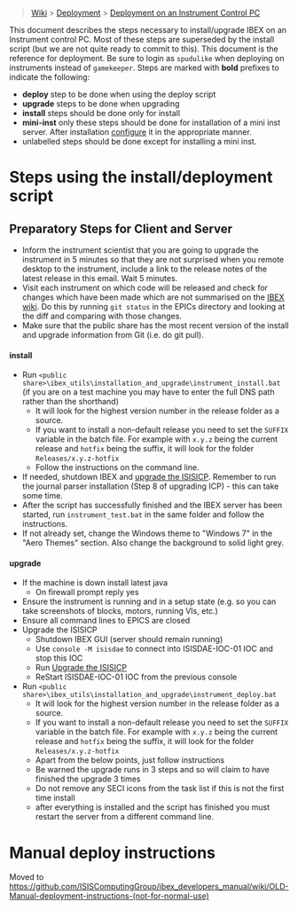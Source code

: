 > [Wiki](Home) > [Deployment](Deployment) > [Deployment on an Instrument Control PC](Deployment-on-an-Instrument-Control-PC)

This document describes the steps necessary to install/upgrade IBEX on an Instrument control PC.  Most of these steps are superseded by the install script (but we are not quite ready to commit to this).  This document is the reference for deployment. Be sure to login as `spudulike` when deploying on instruments instead of `gamekeeper`.
Steps are marked with **bold** prefixes to indicate the following:
- **deploy** step to be done when using the deploy script
- **upgrade** steps to be done when upgrading 
- **install** steps should be done only for install
- **mini-inst** only these steps should be done for installation of a mini inst server. After installation [configure](Configure-Mini-Inst) it in the appropriate manner.
- unlabelled steps should be done except for installing a mini inst.

# Steps using the install/deployment script
## Preparatory Steps for Client and Server

- Inform the instrument scientist that you are going to upgrade the instrument in 5 minutes so that they are not surprised when you remote desktop to the instrument, include a link to the release notes of the latest release in this email. Wait 5 minutes.
- Visit each instrument on which code will be released and check for changes which have been made which are not summarised on the [IBEX wiki](https://github.com/ISISComputingGroup/IBEX/wiki#instrument-information). Do this by running `git status` in the EPICs directory and looking at the diff and comparing with those changes.
- Make sure that the public share has the most recent version of the install and upgrade information from Git (i.e. do git pull).

#### install
- Run `<public share>\ibex_utils\installation_and_upgrade\instrument_install.bat` (if you are on a test machine you may have to enter the full DNS path rather than the shorthand)
    - It will look for the highest version number in the release folder as a source.
    - If you want to install a non-default release you need to set the `SUFFIX` variable in the batch file. For example with `x.y.z` being the current release and `hotfix` being the suffix, it will look for the folder `Releases/x.y.z-hotfix`
    - Follow the instructions on the command line. 
- If needed, shutdown IBEX and [upgrade the ISISICP](Upgrade-ISISICP). Remember to run the journal parser installation (Step 8 of upgrading ICP) - this can take some time.
- After the script has successfully finished and the IBEX server has been started, run `instrument_test.bat` in the same folder and follow the instructions.
- If not already set, change the Windows theme to "Windows 7" in the "Aero Themes" section.  Also change the background to solid light grey.

#### upgrade
- If the machine is down install latest java
    - On firewall prompt reply yes
- Ensure the instrument is running and in a setup state (e.g. so you can take screenshots of blocks, motors, running VIs, etc.)
- Ensure all command lines to EPICS are closed
- Upgrade the ISISICP 
  - Shutdown IBEX GUI (server should remain running)
  - Use `console -M isisdae` to connect into ISISDAE-IOC-01 IOC and stop this IOC
  - Run [Upgrade the ISISICP](Upgrade-ISISICP)
  - ReStart ISISDAE-IOC-01 IOC from the previous console
- Run `<public share>\ibex_utils\installation_and_upgrade\instrument_deploy.bat` 
    - It will look for the highest version number in the release folder as a source.
    - If you want to install a non-default release you need to set the `SUFFIX` variable in the batch file. For example with `x.y.z` being the current release and `hotfix` being the suffix, it will look for the folder `Releases/x.y.z-hotfix`
    - Apart from the below points, just follow instructions
    - Be warned the upgrade runs in 3 steps and so will claim to have finished the upgrade 3 times
    - Do not remove any SECI icons from the task list if this is not the first time install
    - after everything is installed and the script has finished you must restart the server from a different command line.

# Manual deploy instructions

Moved to https://github.com/ISISComputingGroup/ibex_developers_manual/wiki/OLD-Manual-deployment-instructions-(not-for-normal-use)
